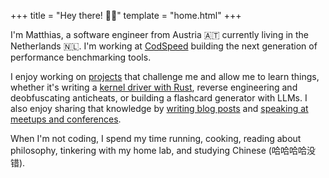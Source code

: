 +++
title = "Hey there! 👋🏼"
template = "home.html"
+++

I'm Matthias, a software engineer from Austria 🇦🇹 currently living in the Netherlands 🇳🇱. I'm working at [CodSpeed](https://codspeed.io) building the next generation of performance benchmarking tools.

I enjoy working on [projects](/projects) that challenge me and allow me to learn things, whether it's writing a [kernel driver with Rust](/posts/kernel-driver-with-rust/), reverse engineering and deobfuscating anticheats, or building a flashcard generator with LLMs. I also enjoy sharing that knowledge by [writing blog posts](/posts) and [speaking at meetups and conferences](/talks).

When I'm not coding, I spend my time running, cooking, reading about philosophy, tinkering with my home lab, and studying Chinese (哈哈哈哈没错).
